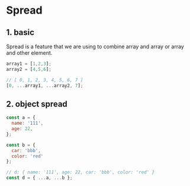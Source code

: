 # Spread

## 1. basic

Spread is a feature that we are using to combine array and array or array and other element.

```js
array1 = [1,2,3];
array2 = [4,5,6];

// [ 0, 1, 2, 3, 4, 5, 6, 7 ]
[0, ...array1, ...array2, 7];
```

## 2. object spread

```js
const a = {
  name: '111',
  age: 22,
};

const b = {
  car: 'bbb',
  color: 'red'
};

// d: { name: '111', age: 22, car: 'bbb', color: 'red' }
const d = { ...a, ...b };
```